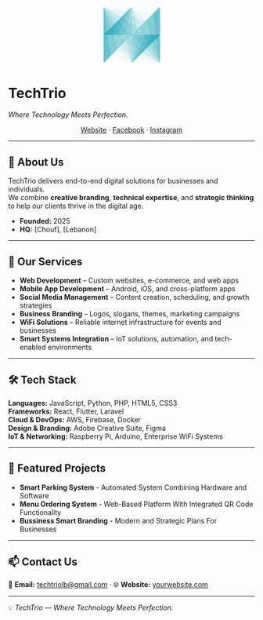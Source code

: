 <!--
Save this as README.md in a repo named exactly your GitHub username to make it your GitHub profile.
-->

<p align="center">
  <!-- Optional: Insert your logo -->
 <img src="https://github.com/TechTrio-lb/TechTrio-lb/blob/main/logo-transparent.png" alt="TechTrio Logo" width="120" /> 
  <h1>TechTrio </h1>
  <em>Where Technology Meets Perfection.</em>
</p>

<p align="center">
  <a href="#">Website</a> ·
  <a href="https://www.facebook.com/share/1C2cu5JSkS/?mibextid=wwXIfr">Facebook</a> ·
  <a href="https://www.instagram.com/techtrio.lb?igsh=eXh0c3BteWFnZTZ5">Instagram</a>
</p>

---

## 👋 About Us
TechTrio delivers end-to-end digital solutions for businesses and individuals.  
We combine **creative branding**, **technical expertise**, and **strategic thinking** to help our clients thrive in the digital age.

- **Founded:** 2025  
- **HQ:** [Chouf], [Lebanon]  

---

## 🧩 Our Services
- **Web Development** – Custom websites, e-commerce, and web apps  
- **Mobile App Development** – Android, iOS, and cross-platform apps  
- **Social Media Management** – Content creation, scheduling, and growth strategies  
- **Business Branding** – Logos, slogans, themes, marketing campaigns  
- **WiFi Solutions** – Reliable internet infrastructure for events and businesses  
- **Smart Systems Integration** – IoT solutions, automation, and tech-enabled environments  

---

## 🛠️ Tech Stack
**Languages:** JavaScript, Python, PHP, HTML5, CSS3  
**Frameworks:** React, Flutter, Laravel  
**Cloud & DevOps:** AWS, Firebase, Docker  
**Design & Branding:** Adobe Creative Suite, Figma  
**IoT & Networking:** Raspberry Pi, Arduino, Enterprise WiFi Systems  

---

## 🚀 Featured Projects

- **Smart Parking System** - Automated System Combining Hardware and Software
- **Menu Ordering System** - Web-Based Platform With Integrated QR Code Functionality
- **Bussiness Smart Branding** - Modern and Strategic Plans For Businesses

---

## 📫 Contact Us
📧 **Email:** techtriolb@gmail.com · 
🌐 **Website:** [yourwebsite.com](https://yourwebsite.com)  


---

💡 *TechTrio — Where Technology Meets Perfection.*
